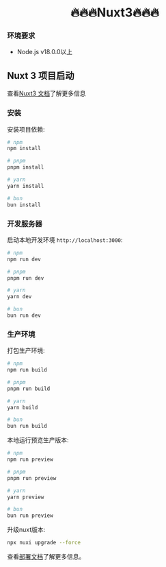 <h1 align='center'>🔥🔥🔥Nuxt3🔥🔥🔥</h1>

### 环境要求

- Node.js v18.0.0以上

## Nuxt 3 项目启动

查看[Nuxt3 文档](https://nuxt.com/docs/getting-started/introduction)了解更多信息

### 安装

安装项目依赖:

```bash
# npm
npm install

# pnpm
pnpm install

# yarn
yarn install

# bun
bun install
```

### 开发服务器

启动本地开发环境 `http://localhost:3000`:

```bash
# npm
npm run dev

# pnpm
pnpm run dev

# yarn
yarn dev

# bun
bun run dev
```

### 生产环境

打包生产环境:

```bash
# npm
npm run build

# pnpm
pnpm run build

# yarn
yarn build

# bun
bun run build
```

本地运行预览生产版本:

```bash
# npm
npm run preview

# pnpm
pnpm run preview

# yarn
yarn preview

# bun
bun run preview
```

升级nuxt版本:

```bash
npx nuxi upgrade --force
```

查看[部署文档](https://nuxt.com/docs/getting-started/deployment)了解更多信息。
